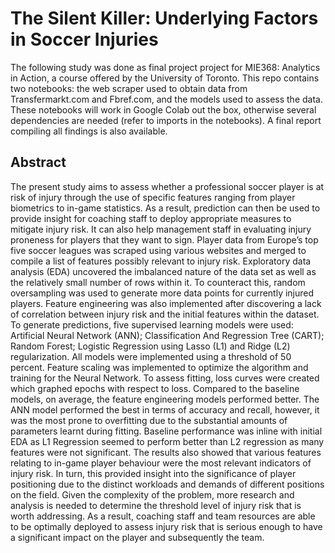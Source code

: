 # The Silent Killer: Underlying Factors in Soccer Injuries

The following study was done as final project project for MIE368: Analytics in Action, a course offered by the University of Toronto. This repo contains two notebooks: the web scraper used to obtain data from Transfermarkt.com and Fbref.com, and the models used to assess the data. These notebooks will work in Google Colab out the box, otherwise several dependencies are needed (refer to imports in the notebooks). A final report compiling all findings is also available. 

## Abstract

The present study aims to assess whether a professional soccer player is at risk of injury through the use of specific features ranging from player biometrics to in-game statistics. As a result, prediction can then be used to provide insight for coaching staff to deploy appropriate measures to mitigate injury risk. It can also help management staff in evaluating injury proneness for players that they want to sign. Player data from Europe’s top five soccer leagues was scraped using various websites and merged to compile a list of features possibly relevant to injury risk. Exploratory data analysis (EDA) uncovered the imbalanced nature of the data set as well as the relatively small number of rows within it. To counteract this, random oversampling was used to generate more data points for currently injured players. Feature engineering was also implemented after discovering a lack of correlation between injury risk and the initial features within the dataset. To generate predictions, five supervised learning models were used: Artificial Neural Network (ANN); Classification And Regression Tree (CART); Random Forest; Logistic Regression using Lasso (L1) and Ridge (L2) regularization. All models were implemented using a threshold of 50 percent. Feature scaling was implemented to optimize the algorithm and training for the Neural Network. To assess fitting, loss curves were created which graphed epochs with respect to loss. Compared to the baseline models, on average, the feature engineering models performed better. The ANN model performed the best in terms of accuracy and recall, however, it was the most prone to overfitting due to the substantial amounts of parameters learnt during fitting. Baseline performance was inline with initial EDA as L1 Regression seemed to perform better than L2 regression as many features were not significant. The results also showed that various features relating to in-game player behaviour were the most relevant indicators of injury risk. In turn, this provided insight into the significance of player positioning due to the distinct workloads and demands of different positions on the field. Given the complexity of the problem, more research and analysis is needed to determine the threshold level of injury risk that is worth addressing. As a result, coaching staff and team resources are able to be optimally deployed to assess injury risk that is serious enough to have a significant impact on the player and subsequently the team. 
